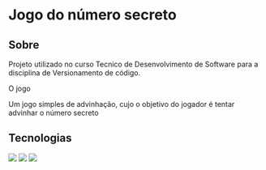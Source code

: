 <h1>Jogo do número secreto</h1>

<h2> Sobre</h2>
<p>Projeto utilizado no curso Tecnico de Desenvolvimento de Software para a disciplina de Versionamento de código.</p>
<p>O jogo </p>
<p> Um jogo simples de advinhação, cujo o objetivo do jogador é tentar advinhar o número secreto</p>

## Tecnologias
<div>
  <img src="https://img.shields.io/badge/HTML-239120?style=for-the-badge&logo=html5&logoColor=white"&gt>
  <img src="https://img.shields.io/badge/CSS-239120?&style=for-the-badge&logo=css3&logoColor=white"&gt>
  <img src="https://img.shields.io/badge/JavaScript-F7DF1E?style=for-the-badge&logo=javascript&logoColor=black"&gt>
</div>
